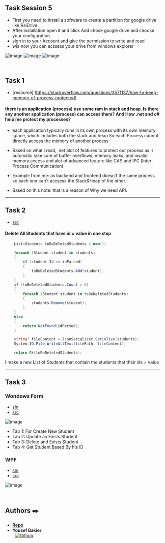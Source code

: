 ## Task Session 5
- First you need to install a software to create a partition for google drive like RaiDrive
- After installation open it and click Add chose google drive and choose your configuration 
- sign in to your Account and give the permission to write and read 
- wla now you can acssess your drive from windows explorer

![image](https://github.com/user-attachments/assets/af25f9ef-6701-469a-b551-86fa8b2d2c8f)
![image](https://github.com/user-attachments/assets/147a1fa9-c4fa-460e-bb86-c734b779308f)
![image](https://github.com/user-attachments/assets/21035d39-e012-4799-a9f8-c5f7289794d4)

<br />

## Task 1
* [resource] (https://stackoverflow.com/questions/3571137/how-to-keep-memory-of-process-protected)

#### there is an application (process) use some ram in stack and heap. Is there any another application (process) can access them? And How .net and c# help me protect my processes?

* each application typically runs in its own process with its own memory space, which includes both the stack and heap So each Process cannot directly access the memory of another process

* Based on what i read, .net alot of features to protect our process as it automatic take care of buffer overflows, memory leaks, and invalid memory access and alot of advanced feature like CAS and IPC (Inter-Process Communication)

* Example from me: as backend and frontend doesn't the same process so each one can't accsess the Stack&Heap of the other.
* Based on this note: that is a reason of Why we need API.

---

## Task 2
* [src](./StudentsAffairsWebAPI/Controllers/StudentsController.cs)


#### Delete All Students that have id = value in one step
```cs
    List<Student> toBeDeletedStudents = new();

    foreach (Student student in students)
    {
        if (student.Id == idParsed)
        {
            toBeDeletedStudents.Add(student);
        }
    }
    if (toBeDeletedStudents.Count > 0)
    {
        foreach (Student student in toBeDeletedStudents)
        {
            students.Remove(student);
        }
    }
    else
    {
        return NotFound(idParsed);
    }

    string? fileContent = JsonSerializer.Serialize(students);
    System.IO.File.WriteAllText(filePath, fileContent);

    return Ok(toBeDeletedStudents);
```
I make a new List of Students that contain the students that their ids = value

---

## Task 3
### Wondows Form
* [sln](./StudentsApp/)
* [src](./StudentsApp/Form1.cs)

![image](https://github.com/user-attachments/assets/2c6cdd63-2934-437d-8fe8-235fba5ab478)

- Tab 1: For Create New Student
- Tab 2: Update an Exists Student
- Tab 3: Delete and Exists Student
- Tab 4: Get Student Based By his ID

### WPF
* [sln](./WpfApp/)
* [src](./WpfApp/MainWindow.xaml.cs)

![image](https://github.com/user-attachments/assets/9cfd2239-f8c3-4056-9a5b-1f127382a451)


<br />

## Authors :black_nib:
* [__Repo__](https://github.com/Y-Baker/.NET_InnoTech)
* __Yousef Bakier__ &nbsp;&nbsp;&nbsp;&nbsp;&nbsp;&nbsp; <br />
 &nbsp;&nbsp;[<img height="" src="https://img.shields.io/static/v1?label=&message=GitHub&color=181717&logo=GitHub&logoColor=f2f2f2&labelColor=2F333A" alt="Github">](https://github.com/Y-Baker)
